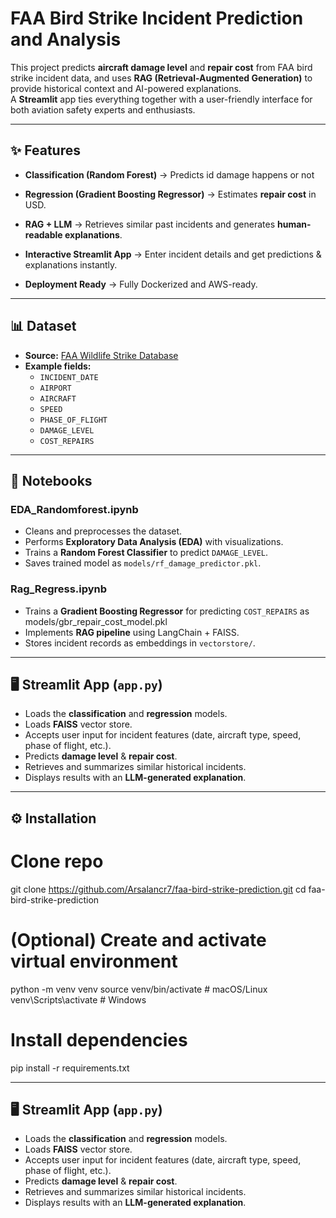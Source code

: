 # FAA Bird Strike Incident Prediction and Analysis

This project predicts **aircraft damage level** and **repair cost** from FAA bird strike incident data, and uses **RAG (Retrieval-Augmented Generation)** to provide historical context and AI-powered explanations.  
A **Streamlit** app ties everything together with a user-friendly interface for both aviation safety experts and enthusiasts.

---

## ✨ Features

- **Classification (Random Forest)** → Predicts id damage happens or not

- **Regression (Gradient Boosting Regressor)** → Estimates **repair cost** in USD.

- **RAG + LLM** → Retrieves similar past incidents and generates **human-readable explanations**.

- **Interactive Streamlit App** → Enter incident details and get predictions & explanations instantly.

- **Deployment Ready** → Fully Dockerized and AWS-ready.

---

## 📊 Dataset

- **Source:** [FAA Wildlife Strike Database](https://wildlife.faa.gov/home)
- **Example fields:**
  - `INCIDENT_DATE`
  - `AIRPORT`
  - `AIRCRAFT`
  - `SPEED`
  - `PHASE_OF_FLIGHT`
  - `DAMAGE_LEVEL`
  - `COST_REPAIRS`

---

## 📓 Notebooks

### **EDA_Randomforest.ipynb**
- Cleans and preprocesses the dataset.
- Performs **Exploratory Data Analysis (EDA)** with visualizations.
- Trains a **Random Forest Classifier** to predict `DAMAGE_LEVEL`.
- Saves trained model as `models/rf_damage_predictor.pkl`.

### **Rag_Regress.ipynb**
- Trains a **Gradient Boosting Regressor** for predicting `COST_REPAIRS` as models/gbr_repair_cost_model.pkl
- Implements **RAG pipeline** using LangChain + FAISS.
- Stores incident records as embeddings in `vectorstore/`.

---

## 🖥 Streamlit App (`app.py`)

- Loads the **classification** and **regression** models.
- Loads **FAISS** vector store.
- Accepts user input for incident features (date, aircraft type, speed, phase of flight, etc.).
- Predicts **damage level** & **repair cost**.
- Retrieves and summarizes similar historical incidents.
- Displays results with an **LLM-generated explanation**.

---

## ⚙️ Installation


# Clone repo
git clone https://github.com/Arsalancr7/faa-bird-strike-prediction.git
cd faa-bird-strike-prediction

# (Optional) Create and activate virtual environment
python -m venv venv
source venv/bin/activate   # macOS/Linux
venv\Scripts\activate      # Windows

# Install dependencies
pip install -r requirements.txt

---

## 🖥 Streamlit App (`app.py`)

- Loads the **classification** and **regression** models.
- Loads **FAISS** vector store.
- Accepts user input for incident features (date, aircraft type, speed, phase of flight, etc.).
- Predicts **damage level** & **repair cost**.
- Retrieves and summarizes similar historical incidents.
- Displays results with an **LLM-generated explanation**.
